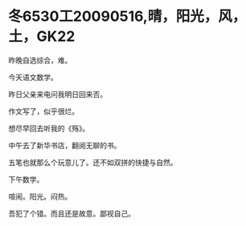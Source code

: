 # 冬6530工20090516,晴，阳光，风，土，GK22

昨晚自选综合，难。

今天语文数学。

昨日父亲来电问我明日回来否。

作文写了，似乎很烂。

想尽早回去听我的《殇》。

中午去了新华书店，翻阅无聊的书。

五笔也就那么个玩意儿了。还不如双拼的快捷与自然。

下午数学。

喧闹。阳光。闷热。

吾犯了个错。而且还是故意。鄙视自己。
